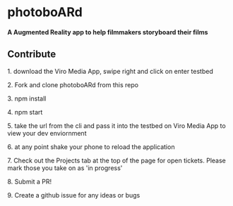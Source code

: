 <!-- <p align='center'>
<img src='./assets/squrlheader.png' width=100%>
</p> -->
<!-- ### Connect Your Database and Visualize Your KPI's In An Interactive Dashboard
<p align='left'> 
<img src='./assets/gifv3.gif' width=560 height=361/>
</p>

### Create As Many Tables And Columns As You Want 
### & Download 100+ Million Rows of Unique Data To A SQL File
<p align='left'> 
<img src='./assets/finalGif2.gif' width=560 height=361/>
</p> -->

# photoboARd
<h4>A Augmented Reality app to help filmmakers storyboard their films</h4>

## Contribute
<p>1. download the Viro Media App, swipe right and click on enter testbed</p>
<p>2. Fork and clone photoboARd from this repo</p>
<p>3. npm install</p>
<p>4. npm start</p>
<p>5. take the url from the cli and pass it into the testbed on Viro Media App to view your dev enviornment</p>
<p>6. at any point shake your phone to reload the application</p>
<p>7. Check out the Projects tab at the top of the page for open tickets. Please mark those you take on as 'in progress'</p>
<p>8. Submit a PR!</p>
<p>9. Create a github issue for any ideas or bugs</p>
